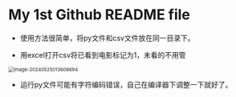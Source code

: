 # My 1st Github README file

- 使用方法很简单，将py文件和csv文件放在同一目录下。

- 用excel打开csv将已看到电影标记为1，未看的不用管

<img src="https://reyes-typora.oss-cn-guangzhou.aliyuncs.com/image-20240525013606694.png" alt="image-20240525013606694" style="zoom: 67%;" />

- 运行py文件可能有字符编码错误，自己在编译器下调整一下就好了。

